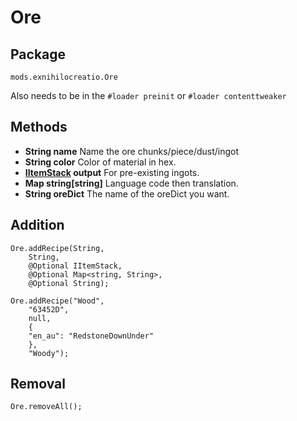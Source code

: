 # Ore

## Package

`mods.exnihilocreatio.Ore`

Also needs to be in the `#loader preinit` or `#loader contenttweaker`

## Methods

- **String name** Name the ore chunks/piece/dust/ingot
- **String color** Color of material in hex.
- **[IItemStack](/Vanilla/Items/IItemStack/) output** For pre-existing ingots.
- **Map string[string]** Language code then translation.
- **String oreDict** The name of the oreDict you want.

## Addition

```zenscript
Ore.addRecipe(String,
	String,
	@Optional IItemStack,
	@Optional Map<string, String>,
	@Optional String);

Ore.addRecipe("Wood",
	"63452D",
	null,
	{
	"en_au": "RedstoneDownUnder"
	},
	"Woody");
```

## Removal 

```zenscript
Ore.removeAll();
```
